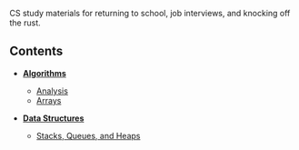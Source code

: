 CS study materials for returning to school, job interviews, and knocking off the rust.

## Contents

* **[Algorithms](algorithms)**
  * [Analysis](analysis)
  * [Arrays](arrays)

* **[Data Structures](data_structures)**
  * [Stacks, Queues, and Heaps](stacks_queues_heaps)